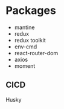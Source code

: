 # Packages

- mantine
- redux
- redux toolkit
- env-cmd
- react-router-dom
- axios
- moment

## CICD

Husky
